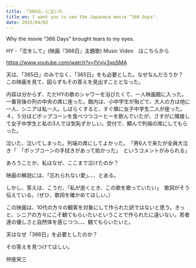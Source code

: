 ```yaml
---
title: 「366日」に泣いた
title_en: I want you to see the Japanese movie “366 Days".
date: 2025/04/02
---
```

Why the movie “366 Days” brought tears to my eyes.

HY -「恋をして」(映画『366日』主題歌) Music Video　はこちらから

<https://www.youtube.com/watch?v=fVvjv3xpSMA>

天は、「365日」のみでなく、「365日」をも必要とした。なぜなんだろうか？　この映画を見て、図らずもその答えを見出すこととなった。

内容は分からず、ただHYの歌のシャワーを浴びたくて、一人映画館に入った。一番背後の列の中央の席に座った。館内は、小中学生が殆どで、大人の方は他に一人、シニアは私一人。しばらくすると、すぐ隣に女子中学生二人が座った。４，５分ほどポップコーンを食べつつコーヒーを飲んでいたが、さすがに隣接して女子中学生と私の3人では気恥ずかしい。受付で、頼んで列端の席にしてもらった。

泣いた、泣いてしまった。列端の席にしてよかった。　「男6人で来たが全員大泣き「　「ポップコーンの手拭きがあって助かった」　というコメントがみられる」

あろうことか、私はなぜ、ここまで泣けたのか？

映画の解説には、「忘れられない愛」、、、とある。

しかし、答えは、こうだ、「私が逝くとき、この歌を歌っていたい」　歌詞がそう伝えている。（ぜひ、歌詞を確かめてほしい。）

この映画は、10代の方々の観客を対象にして作られた訳ではないと思う。きっと、シニアの方々にこそ観てもらいたいということで作られたに違いない。若者達の優しさと自然体を感じつつ、、、観てもらいたいと。

天はなぜ「366日」を必要としたのか？

その答えを見つけてほしい。

仲座栄三
